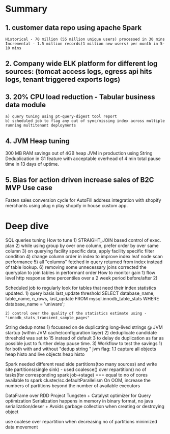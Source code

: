 # Summary

## 1. customer data repo using apache Spark 
	Historical - 70 million (55 million unique users) processed in 30 mins
	Incremental - 1.5 million records(1 million new users) per month in 5-10 mins

## 2. Company wide ELK platform for different log sources: (tomcat access logs, egress api hits logs, tenant triggered exports logs)

## 3. 20% CPU load reduction -  Tabular business data module 
	a) query tuning using pt-query-digest tool report
	b) scheduled job to flag any out of sync/missing index across multiple running multitenant deployments

## 4. JVM Heap tuning
300 MB RAM savings out of 4GB heap JVM in production using String Deduplication in G1 feature with acceptable overhead of 4 min total pause time in 13 days of uptime.

## 5. Bias for action driven increase sales of B2C MVP Use case 
Fasten sales conversion cycle for AutoFill address integration with shopify merchants using plug n play shopify in house custom app.

# Deep dive
SQL queries tuning
	How to tune
	1) STRAIGHT_JOIN based control of exec. plan
	2) while using group by over one column, prefer order by over same column
	3) on querying facility specific data, apply facility specific filter condition
	4) change column order in index to improve index leaf node scan performance 
	5) all  "columns" fetched in query returned from index instead of table lookup.
	6) removing some unnecessary joins corrected the queryplan to join tables in performant order
	How to monitor gain
	1) flow level http response time percentiles over a 2 week period before/after
	2)

Scheduled job to regularly look for tables that need their index statistics updated.
	1) query basis last_update threshold
	SELECT database_name, table_name, n_rows, last_update
	          FROM mysql.innodb_table_stats
	         WHERE database_name = 'uniware';

	2) control over the quality of the statistics estimate using - "innodb_stats_transient_sample_pages"         


String dedup notes
	1) focussed on de duplicating long-lived strings @ JVM startup (within JVM cache/configuration layer)
	2) deduplicate candidate threshold was set to 15 instead of default 3 to delay de duplication as far as possible just to further delay pause time.
	3) Workflow to test the savings
		1) for both with and without "dedup string " jvm flag:
			1.1 capture all objects heap histo and live objects heap histo


Spark
needed different read side partitions(too many sources) and write site partitions(single sink) - used coalesce() over repartition()
no of tasks(for corresponding spark job->stage) === equal to no of cores available to spark cluster/sc.defaultParallelism
On OOM, increase the numbers of partitions beyond the number of available executors

DataFrame over RDD
Project Tungsten + Catalyst optimizer for Query optimization
Serialization happens in memory in binary format, no java serialization/deser + 
Avoids garbage collection when creating or destroying object

use coalese over repartition when decreasing no of partitions
minimized data movement





